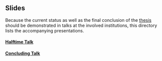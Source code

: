 ## Slides

Because the current status as well as the final conclusion of the [thesis](https://github.com/frtzzzzz/bachelor/tree/main/thesis) should be demonstrated in talks at the involved institutions,
this directory lists the accompanying presentations.

#### [Halftime Talk]()

#### [Concluding Talk]()
